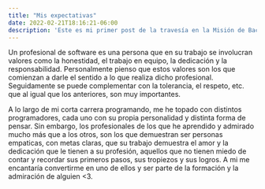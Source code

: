 ```yaml
---
title: "Mis expectativas"
date: 2022-02-21T18:16:21-06:00
description: 'Este es mi primer post de la travesía en la Misión de Backend con Node JS de Launch X.'
---
```


Un profesional de software es una persona que en su trabajo se involucran valores como la honestidad, el trabajo en equipo, la dedicación y la responsabilidad. Personalmente pienso que estos valores son los que comienzan a darle el sentido a lo que realiza dicho profesional. Seguidamente se puede complementar con la tolerancia, el respeto, etc. que al igual que los anteriores, son muy importantes.

A lo largo de mi corta carrera programando, me he topado con distintos programadores, cada uno con su propia personalidad y distinta forma de pensar. Sin embargo, los profesionales de los que he aprendido y admirado mucho más que a los otros, son los que demuestran ser personas empaticas, con metas claras, que su trabajo demuestra el amor y la dedicación que le tienen a su profesión, aquellos que no tienen miedo de contar y recordar sus primeros pasos, sus tropiezos y sus logros. A mi me encantaría convertirme en uno de ellos y ser parte de la formación y la admiración de alguien <3.
